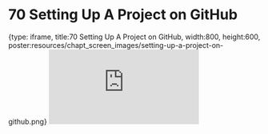 # 70 Setting Up A Project on GitHub
 
{type: iframe, title:70 Setting Up A Project on GitHub, width:800, height:600, poster:resources/chapt_screen_images/setting-up-a-project-on-github.png}
![](https://datatrail-jhu.github.io/DataTrail_ReOrg/no_toc/setting-up-a-project-on-github.html)
 

 
